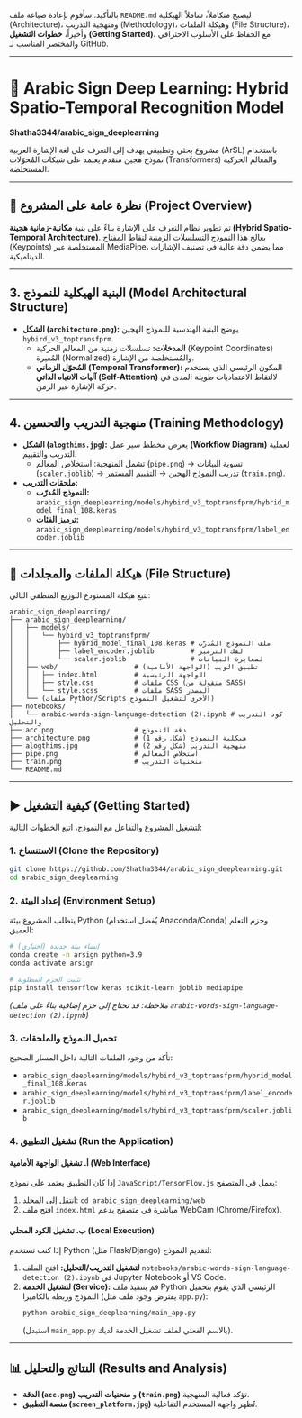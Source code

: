 بالتأكيد. سأقوم بإعادة صياغة ملف `README.md` ليصبح متكاملاً، شاملاً الهيكلية (Architecture)، ومنهجية التدريب (Methodology)، وهيكلة الملفات (File Structure)، وأخيراً، **خطوات التشغيل (Getting Started)**، مع الحفاظ على الأسلوب الاحترافي والمختصر المناسب لـ GitHub.

-----

# 🤲 Arabic Sign Deep Learning: Hybrid Spatio-Temporal Recognition Model

**Shatha3344/arabic\_sign\_deeplearning**

مشروع بحثي وتطبيقي يهدف إلى التعرف على لغة الإشارة العربية (ArSL) باستخدام نموذج هجين متقدم يعتمد على شبكات المُحوّلات (Transformers) والمعالم الحركية المستخلصة.

-----

## 🚀 نظرة عامة على المشروع (Project Overview)

تم تطوير نظام التعرف على الإشارة بناءً على بنية **مكانية-زمانية هجينة (Hybrid Spatio-Temporal Architecture)**. يعالج هذا النموذج التسلسلات الزمنية لنقاط المفتاح (Keypoints) المستخلصة عبر MediaPipe، مما يضمن دقة عالية في تصنيف الإشارات الديناميكية.

-----

## 3\. البنية الهيكلية للنموذج (Model Architectural Structure)

  * **الشكل (`architecture.png`):** يوضح البنية الهندسية للنموذج الهجين `hybird_v3_toptransfprm`.
      * **المدخلات:** تسلسلات زمنية من المعالم الحركية (Keypoint Coordinates) المُعيرة (Normalized) والمُستخلصة من الإشارة.
      * **المُحوّل الزماني (Temporal Transformer):** المكون الرئيسي الذي يستخدم **آليات الانتباه الذاتي (Self-Attention)** لالتقاط الاعتماديات طويلة المدى في حركة الإشارة عبر الزمن.

-----

## 4\. منهجية التدريب والتحسين (Training Methodology)

  * **الشكل (`alogthims.jpg`):** يعرض مخطط سير عمل **(Workflow Diagram)** لعملية التدريب والتقييم.
      * تشمل المنهجية: استخلاص المعالم (`pipe.png`) $\rightarrow$ تسوية البيانات (`scaler.joblib`) $\rightarrow$ تدريب النموذج الهجين $\rightarrow$ التقييم المستمر (`train.png`).
  * **ملحقات التدريب:**
      * **النموذج المُدرّب:** `arabic_sign_deeplearning/models/hybird_v3_toptransfprm/hybrid_model_final_108.keras`
      * **ترميز الفئات:** `arabic_sign_deeplearning/models/hybird_v3_toptransfprm/label_encoder.joblib`

-----

## 📁 هيكلة الملفات والمجلدات (File Structure)

تتبع هيكلة المستودع التوزيع المنطقي التالي:

```
arabic_sign_deeplearning/
├── arabic_sign_deeplearning/ 
│   ├── models/
│   │   └── hybird_v3_toptransfprm/
│   │       ├── hybrid_model_final_108.keras # ملف النموذج المُدرّب
│   │       ├── label_encoder.joblib         # لفك الترميز
│   │       └── scaler.joblib                # لمعايرة البيانات
│   ├── web/                   # تطبيق الويب (الواجهة الأمامية)
│   │   ├── index.html         # الواجهة الرئيسية
│   │   ├── style.css          # ملفات CSS (منقولة من SASS)
│   │   └── style.scss         # ملفات SASS المصدر
│   └── (ملفات Python/Scripts الأخرى لتشغيل النموذج)
├── notebooks/
│   └── arabic-words-sign-language-detection (2).ipynb # كود التدريب والتحليل
├── acc.png                    # دقة النموذج
├── architecture.png           # هيكلية النموذج (شكل رقم 1)
├── alogthims.jpg              # منهجية التدريب (شكل رقم 2)
├── pipe.png                   # استخلاص المعالم
├── train.png                  # منحنيات التدريب
└── README.md
```

-----

## ▶️ كيفية التشغيل (Getting Started)

لتشغيل المشروع والتفاعل مع النموذج، اتبع الخطوات التالية:

### 1\. الاستنساخ (Clone the Repository)

```bash
git clone https://github.com/Shatha3344/arabic_sign_deeplearning.git
cd arabic_sign_deeplearning
```

### 2\. إعداد البيئة (Environment Setup)

يتطلب المشروع بيئة Python (يُفضل استخدام Anaconda/Conda) وحزم التعلم العميق:

```bash
# إنشاء بيئة جديدة (اختياري)
conda create -n arsign python=3.9
conda activate arsign

# تثبيت الحزم المطلوبة
pip install tensorflow keras scikit-learn joblib mediapipe 
```

*(ملاحظة: قد تحتاج إلى حزم إضافية بناءً على ملف `arabic-words-sign-language-detection (2).ipynb`)*

### 3\. تحميل النموذج والملحقات

تأكد من وجود الملفات التالية داخل المسار الصحيح:

  * `arabic_sign_deeplearning/models/hybird_v3_toptransfprm/hybrid_model_final_108.keras`
  * `arabic_sign_deeplearning/models/hybird_v3_toptransfprm/label_encoder.joblib`
  * `arabic_sign_deeplearning/models/hybird_v3_toptransfprm/scaler.joblib`

### 4\. تشغيل التطبيق (Run the Application)

#### أ. تشغيل الواجهة الأمامية (Web Interface)

إذا كان التطبيق يعتمد على نموذج `JavaScript/TensorFlow.js` يعمل في المتصفح:

1.  انتقل إلى المجلد: `cd arabic_sign_deeplearning/web`
2.  افتح ملف `index.html` مباشرة في متصفح يدعم WebCam (Chrome/Firefox).

#### ب. تشغيل الكود المحلي (Local Execution)

إذا كنت تستخدم Python (مثل Flask/Django) لتقديم النموذج:

1.  **لتشغيل التدريب/التحليل:** افتح الملف `notebooks/arabic-words-sign-language-detection (2).ipynb` في Jupyter Notebook أو VS Code.
2.  **لتشغيل الخدمة (Service):** قم بتنفيذ ملف Python الرئيسي الذي يقوم بتحميل النموذج وربطه بالكاميرا (يفترض وجود ملف مثل `app.py`):
    ```bash
    python arabic_sign_deeplearning/main_app.py 
    ```
    (استبدل `main_app.py` بالاسم الفعلي لملف تشغيل الخدمة لديك).

-----

## 📊 النتائج والتحليل (Results and Analysis)

  * **الدقة (`acc.png`)** و **منحنيات التدريب (`train.png`)** تؤكد فعالية المنهجية.
  * **منصة التطبيق (`screen_platform.jpg`)** تُظهر واجهة المستخدم التفاعلية.
